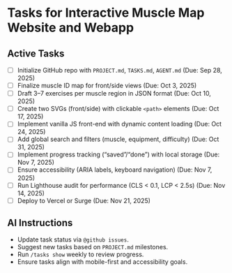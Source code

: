 # Tasks for Interactive Muscle Map Website and Webapp

## Active Tasks
- [ ] Initialize GitHub repo with `PROJECT.md`, `TASKS.md`, `AGENT.md` (Due: Sep 28, 2025)
- [ ] Finalize muscle ID map for front/side views (Due: Oct 3, 2025)
- [ ] Draft 3–7 exercises per muscle region in JSON format (Due: Oct 10, 2025)
- [ ] Create two SVGs (front/side) with clickable `<path>` elements (Due: Oct 17, 2025)
- [ ] Implement vanilla JS front-end with dynamic content loading (Due: Oct 24, 2025)
- [ ] Add global search and filters (muscle, equipment, difficulty) (Due: Oct 31, 2025)
- [ ] Implement progress tracking (“saved”/“done”) with local storage (Due: Nov 7, 2025)
- [ ] Ensure accessibility (ARIA labels, keyboard navigation) (Due: Nov 7, 2025)
- [ ] Run Lighthouse audit for performance (CLS < 0.1, LCP < 2.5s) (Due: Nov 14, 2025)
- [ ] Deploy to Vercel or Surge (Due: Nov 21, 2025)

## AI Instructions
- Update task status via `@github issues`.
- Suggest new tasks based on `PROJECT.md` milestones.
- Run `/tasks show` weekly to review progress.
- Ensure tasks align with mobile-first and accessibility goals.

